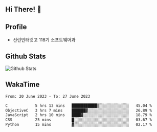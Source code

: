 ## Hi There! 👋

## Profile

-   선린인터넷고 118기 소프트웨어과

## Github Stats

![Github Stats](https://github-readme-stats.vercel.app/api/top-langs/?username=NY0510&theme=tokyonight&hide_border=true&layout=compact)

## WakaTime

<!--START_SECTION:waka-->

```txt
From: 20 June 2023 - To: 27 June 2023

C            5 hrs 13 mins   ███████████▒░░░░░░░░░░░░░   45.04 %
ObjectiveC   3 hrs 7 mins    ██████▓░░░░░░░░░░░░░░░░░░   26.89 %
JavaScript   2 hrs 10 mins   ████▓░░░░░░░░░░░░░░░░░░░░   18.79 %
CSS          25 mins         █░░░░░░░░░░░░░░░░░░░░░░░░   03.67 %
Python       15 mins         ▓░░░░░░░░░░░░░░░░░░░░░░░░   02.17 %
```

<!--END_SECTION:waka-->
